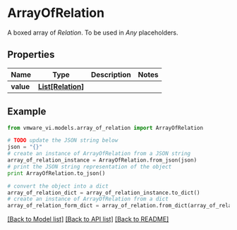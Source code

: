# ArrayOfRelation

A boxed array of *Relation*. To be used in *Any* placeholders. 

## Properties
Name | Type | Description | Notes
------------ | ------------- | ------------- | -------------
**value** | [**List[Relation]**](Relation.md) |  | 

## Example

```python
from vmware_vi.models.array_of_relation import ArrayOfRelation

# TODO update the JSON string below
json = "{}"
# create an instance of ArrayOfRelation from a JSON string
array_of_relation_instance = ArrayOfRelation.from_json(json)
# print the JSON string representation of the object
print ArrayOfRelation.to_json()

# convert the object into a dict
array_of_relation_dict = array_of_relation_instance.to_dict()
# create an instance of ArrayOfRelation from a dict
array_of_relation_form_dict = array_of_relation.from_dict(array_of_relation_dict)
```
[[Back to Model list]](../README.md#documentation-for-models) [[Back to API list]](../README.md#documentation-for-api-endpoints) [[Back to README]](../README.md)


